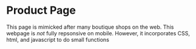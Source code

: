 <h1>Product Page</h1>

<p>This page is mimicked after many boutique shops on the web. This webpage is <em>not</em> fully repsonsive on mobile. However, it incorporates CSS, html, and javascript to do small functions </p>
